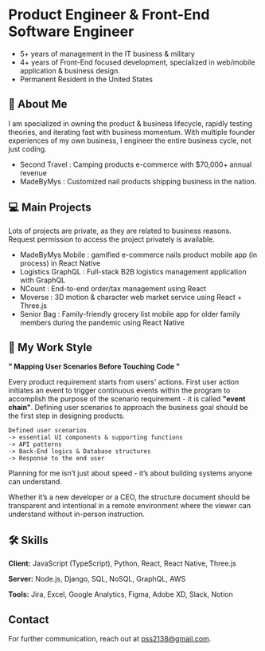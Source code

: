 
# Product Engineer & Front-End Software Engineer

- 5+ years of management in the IT business & military
- 4+ years of Front-End focused development, specialized in web/mobile application & business design.
- Permanent Resident in the United States
## 🚀 About Me
I am specialized in owning the product & business lifecycle, rapidly testing theories, and iterating fast with business momentum. With multiple founder experiences of my own business, I engineer the entire business cycle, not just coding.
- Second Travel : Camping products e-commerce with $70,000+ annual revenue
- MadeByMys : Customized nail products shipping business in the nation.

## 💻 Main Projects
Lots of projects are private, as they are related to business reasons. Request permission to access the project privately is available.
- MadeByMys Mobile : gamified e-commerce nails product mobile app (in process) in React Native
- Logistics GraphQL : Full-stack B2B logistics management application with GraphQL
- NCount : End-to-end order/tax management using React
- Moverse : 3D motion & character web market service using React + Three.js
- Senior Bag : Family-friendly grocery list mobile app for older family members during the pandemic using React Native
## 💬 My Work Style
**" Mapping User Scenarios Before Touching Code "**

Every product requirement starts from users' actions. First user action initiates an event to trigger continuous events within the program to accomplish the purpose of the scenario requirement - it is called **"event chain"**. Defining user scenarios to approach the business goal should be the first step in designing products.

```
Defined user scenarios
-> essential UI components & supporting functions 
-> API patterns 
-> Back-End logics & Database structures 
-> Response to the end user
```
Planning for me isn’t just about speed - it’s about building systems anyone can understand.

Whether it’s a new developer or a CEO, the structure document should be transparent and intentional in a remote environment where the viewer can understand without in-person instruction.
## 🛠 Skills
**Client:** JavaScript (TypeScript), Python, React, React Native, Three.js

**Server:** Node.js, Django, SQL, NoSQL, GraphQL, AWS

**Tools:** Jira, Excel, Google Analytics, Figma, Adobe XD, Slack, Notion

## Contact

For further communication, reach out at pss2138@gmail.com.
